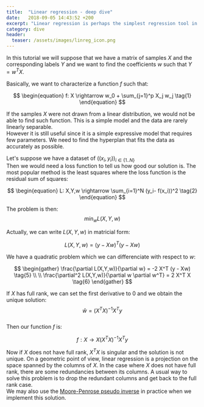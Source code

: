 ```yaml
---
title:  "Linear regression - deep dive"
date:   2018-09-05 14:43:52 +200
excerpt: "Linear regression is perhaps the simplest regression tool in the box. Get into the math behind this well-known algorithm"
category: dive
header:
  teaser: /assets/images/linreg_icon.png
---
```

In this tutorial we will suppose that we have a matrix of samples $X$ and the corresponding labels $Y$
and we want to find the coefficients $w$ such that $Y = w^T X$.      
         
Basically, we want to characterize a function $f$ such that:    
     
$$
\begin{equation}
f: X \rightarrow w_0 + \sum_{j=1}^p X_j w_j  \tag{1} 
\end{equation}
$$      
     
If the samples $X$ were not drawn from a linear distribution, we would not be able to find such function. This is a simple model and the data
are rarely linearly separable.    
However it is still useful since it is a simple expressive model that requires few parameters. We need to find the hyperplan that fits the data as accurately as possible.       
       
Let's suppose we have a dataset of $((x_i, y_i))_{i \in \{1..N\}}$      
Then we would need a loss function to tell us how good our solution is. The most popular method is the least squares where the loss function is the
residual sum of squares:     
    
$$
\begin{equation}
L: X,Y,w \rightarrow \sum_{i=1}^N (y_i- f(x_i))^2    \tag{2} 
\end{equation}
$$    
     
The problem is then:     
$$
\begin{equation}
min_{w} L(X, Y, w)   \tag{3} 
\end{equation}
$$
           
Actually, we can write $L(X,Y,w)$ in matricial form:    
       
$$
\begin{equation}
L(X,Y,w) = (y - X w)^T (y - X w)   \tag{4} 
\end{equation}
$$     

We have a quadratic problem which we can differenciate
with respect to $w$:    
       
$$
\begin{gather}
\frac{\partial L(X,Y,w)}{\partial w} = -2 X^T (y - Xw)   \tag{5}    \\  \\ 
\frac{\partial^2 L(X,Y,w)}{\partial w \partial w^T} = 2 X^T X    \tag{6} 
\end{gather}
$$       
         
If $X$ has full rank, we can set the first derivative to $0$ and we obtain the unique solution:     
$$
\begin{equation}
\hat{w} = (X^T X)^{-1} X^T y   \tag{7} 
\end{equation}
$$     
Then our function $f$ is:    
        
$$
\begin{equation}
f: X \rightarrow X (X^T X)^{-1} X^T y   \tag{8} 
\end{equation}
$$      
               
Now if $X$ does not have full rank, $X^T X$ is singular and the solution is not unique.
On a geometric point of view, linear regression is a projection on the space spanned by the columns of $X$. In the case where $X$ does not have full rank, there are some redundancies between its columns. A usual way to solve this problem is to drop the redundant columns and get back to the full
rank case.    
We may also use the [Moore-Penrose pseudo inverse](https://en.wikipedia.org/wiki/Moore%E2%80%93Penrose_inverse) in practice when we implement this solution.